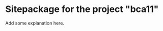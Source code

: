 Sitepackage for the project "bca11"
==============================================================

Add some explanation here.
